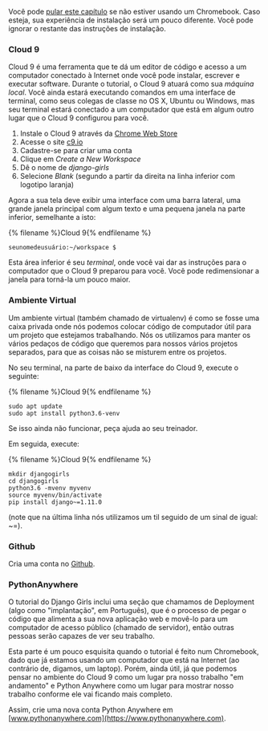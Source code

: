 Você pode [pular este capítulo](http://tutorial.djangogirls.org/en/installation/#install-python) se não estiver usando um Chromebook. Caso esteja, sua experiência de instalação será um pouco diferente. Você pode ignorar o restante das instruções de instalação.

### Cloud 9

Cloud 9 é uma ferramenta que te dá um editor de código e acesso a um computador conectado à Internet onde você pode instalar, escrever e executar software. Durante o tutorial, o Cloud 9 atuará como sua *máquina local*. Você ainda estará executando comandos em uma interface de terminal, como seus colegas de classe no OS X, Ubuntu ou Windows, mas seu terminal estará conectado a um computador que está em algum outro lugar que o Cloud 9 configurou para você.

1. Instale o Cloud 9 através da [Chrome Web Store](https://chrome.google.com/webstore/detail/cloud9/nbdmccoknlfggadpfkmcpnamfnbkmkcp)
2. Acesse o site [c9.io](https://c9.io)
3. Cadastre-se para criar uma conta
4. Clique em *Create a New Workspace*
5. Dê o nome de *django-girls*
6. Selecione *Blank* (segundo a partir da direita na linha inferior com logotipo laranja)

Agora a sua tela deve exibir uma interface com uma barra lateral, uma grande janela principal com algum texto e uma pequena janela na parte inferior, semelhante a isto:

{% filename %}Cloud 9{% endfilename %}

    seunomedeusuário:~/workspace $
    

Esta área inferior é seu *terminal*, onde você vai dar as instruções para o computador que o Cloud 9 preparou para você. Você pode redimensionar a janela para torná-la um pouco maior.

### Ambiente Virtual

Um ambiente virtual (também chamado de virtualenv) é como se fosse uma caixa privada onde nós podemos colocar código de computador útil para um projeto que estejamos trabalhando. Nós os utilizamos para manter os vários pedaços de código que queremos para nossos vários projetos separados, para que as coisas não se misturem entre os projetos.

No seu terminal, na parte de baixo da interface do Cloud 9, execute o seguinte:

{% filename %}Cloud 9{% endfilename %}

    sudo apt update
    sudo apt install python3.6-venv
    

Se isso ainda não funcionar, peça ajuda ao seu treinador.

Em seguida, execute:

{% filename %}Cloud 9{% endfilename %}

    mkdir djangogirls
    cd djangogirls
    python3.6 -mvenv myvenv
    source myvenv/bin/activate
    pip install django~=1.11.0
    

(note que na última linha nós utilizamos um til seguido de um sinal de igual: ~=).

### Github

Cria uma conta no [Github](https://github.com).

### PythonAnywhere

O tutorial do Django Girls inclui uma seção que chamamos de Deployment (algo como "implantação", em Português), que é o processo de pegar o código que alimenta a sua nova aplicação web e movê-lo para um computador de acesso público (chamado de servidor), então outras pessoas serão capazes de ver seu trabalho.

Esta parte é um pouco esquisita quando o tutorial é feito num Chromebook, dado que já estamos usando um computador que está na Internet (ao contrário de, digamos, um laptop). Porém, ainda útil, já que podemos pensar no ambiente do Cloud 9 como um lugar pra nosso trabalho "em andamento" e Python Anywhere como um lugar para mostrar nosso trabalho conforme ele vai ficando mais completo.

Assim, crie uma nova conta Python Anywhere em [www.pythonanywhere.com](https://www.pythonanywhere.com).